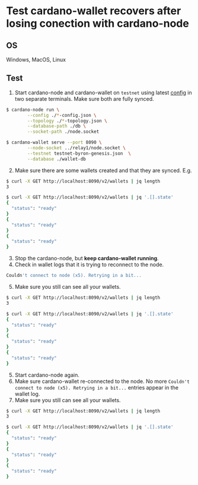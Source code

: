 
# Test cardano-wallet recovers after losing conection with cardano-node

## OS

Windows, MacOS, Linux

## Test

1. Start cardano-node and cardano-wallet on `testnet` using latest [config](https://hydra.iohk.io/job/Cardano/iohk-nix/cardano-deployment/latest/download/1/index.html) in two separate terminals. Make sure both are fully synced.

```bash
$ cardano-node run \
		--config ./*-config.json \
		--topology ./*-topology.json \
		--database-path ./db \
		--socket-path ./node.socket

$ cardano-wallet serve --port 8090 \
		--node-socket ../relay1/node.socket \
		--testnet testnet-byron-genesis.json  \
		--database ./wallet-db
```

2. Make sure there are some wallets created and that they are synced. E.g.
```bash
$ curl -X GET http://localhost:8090/v2/wallets | jq length
3

$ curl -X GET http://localhost:8090/v2/wallets | jq '.[].state'
{
  "status": "ready"
}
{
  "status": "ready"
}
{
  "status": "ready"
}
```

3. Stop the cardano-node, but **keep cardano-wallet running**.
4. Check in wallet logs that it is trying to reconnect to the node.
```bash
Couldn't connect to node (x5). Retrying in a bit...
```

5. Make sure you still can see all your wallets.

```bash
$ curl -X GET http://localhost:8090/v2/wallets | jq length
3

$ curl -X GET http://localhost:8090/v2/wallets | jq '.[].state'
{
  "status": "ready"
}
{
  "status": "ready"
}
{
  "status": "ready"
}
```


5. Start cardano-node again.
6. Make sure cardano-wallet re-connected to the node. No more `Couldn't connect to node (x5). Retrying in a bit...` entries appear in the wallet log.
7. Make sure you still can see all your wallets.

```bash
$ curl -X GET http://localhost:8090/v2/wallets | jq length
3

$ curl -X GET http://localhost:8090/v2/wallets | jq '.[].state'
{
  "status": "ready"
}
{
  "status": "ready"
}
{
  "status": "ready"
}
```
